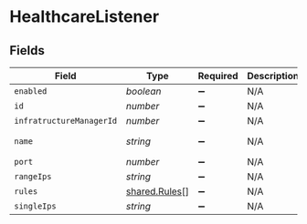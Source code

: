 # HealthcareListener


## Fields

| Field                                          | Type                                           | Required                                       | Description                                    | Example                                        |
| ---------------------------------------------- | ---------------------------------------------- | ---------------------------------------------- | ---------------------------------------------- | ---------------------------------------------- |
| `enabled`                                      | *boolean*                                      | :heavy_minus_sign:                             | N/A                                            |                                                |
| `id`                                           | *number*                                       | :heavy_minus_sign:                             | N/A                                            | 1                                              |
| `infratructureManagerId`                       | *number*                                       | :heavy_minus_sign:                             | N/A                                            | 1                                              |
| `name`                                         | *string*                                       | :heavy_minus_sign:                             | N/A                                            | Healthcare Listener                            |
| `port`                                         | *number*                                       | :heavy_minus_sign:                             | N/A                                            | 8080                                           |
| `rangeIps`                                     | *string*                                       | :heavy_minus_sign:                             | N/A                                            |                                                |
| `rules`                                        | [shared.Rules](../../models/shared/rules.md)[] | :heavy_minus_sign:                             | N/A                                            |                                                |
| `singleIps`                                    | *string*                                       | :heavy_minus_sign:                             | N/A                                            |                                                |